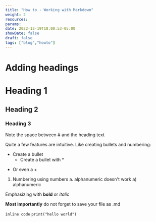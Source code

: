 ```yaml
---
title: "How to - Working with Markdown"
weight: 2
resources:
params:
date: 2022-12-19T18:00:53-05:00
showDate: false
draft: false
tags: ["blog","howto"]
---
```


# Adding headings
# Heading 1 
## Heading 2
### Heading 3
Note the space between # and the heading text

Quite a few features are intuitive. Like creating bullets and numbering:
- Create a bullet
  * Create a bullet with *
+ Or even a +

1. Numbering using numbers 
a. alphanumeric doesn't work 
a) alphanumeric

Emphasizing with **bold** 
or *italic* 

**Most importantly** do not forget to save your file as .md

`inline code`
```print("hello world")```
